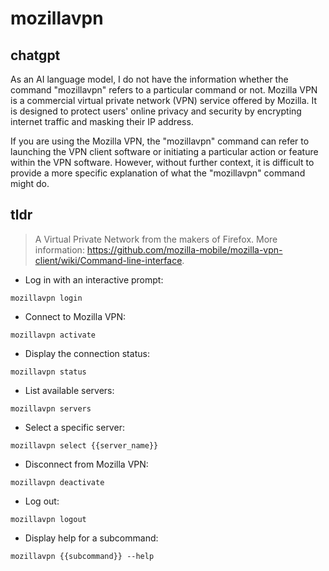 # mozillavpn 
## chatgpt 
As an AI language model, I do not have the information whether the command "mozillavpn" refers to a particular command or not. Mozilla VPN is a commercial virtual private network (VPN) service offered by Mozilla. It is designed to protect users' online privacy and security by encrypting internet traffic and masking their IP address. 

If you are using the Mozilla VPN, the "mozillavpn" command can refer to launching the VPN client software or initiating a particular action or feature within the VPN software. However, without further context, it is difficult to provide a more specific explanation of what the "mozillavpn" command might do. 

## tldr 
 
> A Virtual Private Network from the makers of Firefox.
> More information: <https://github.com/mozilla-mobile/mozilla-vpn-client/wiki/Command-line-interface>.

- Log in with an interactive prompt:

`mozillavpn login`

- Connect to Mozilla VPN:

`mozillavpn activate`

- Display the connection status:

`mozillavpn status`

- List available servers:

`mozillavpn servers`

- Select a specific server:

`mozillavpn select {{server_name}}`

- Disconnect from Mozilla VPN:

`mozillavpn deactivate`

- Log out:

`mozillavpn logout`

- Display help for a subcommand:

`mozillavpn {{subcommand}} --help`
